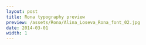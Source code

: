 ```yaml
---
layout: post
title: Rona typography preview
preview: /assets/Rona/Alina_Loseva_Rona_font_02.jpg
date: 2014-03-01
width: 1
---
```

